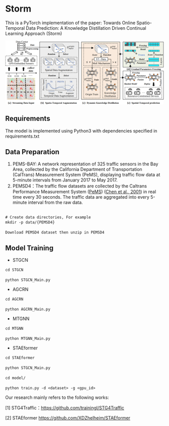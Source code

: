 # Storm
This is a PyTorch implementation of the paper: Towards Online Spatio-Temporal Data Prediction: A Knowledge Distillation Driven Continual Learning Approach (Storm)

![framewwork](.\image\framework.png)


## Requirements
The model is implemented using Python3 with dependencies specified in requirements.txt

## Data Preparation

1. PEMS-BAY: A network representation of 325 traffic sensors in the Bay Area, collected by the California Department of Transportation (CalTrans) Measurement System (PeMS), displaying traffic flow data at 5-minute intervals from January 2017 to May 2017.
2. PEMSD4：The traffic flow datasets are collected by the Caltrans Performance Measurement System ([PeMS](http://pems.dot.ca.gov/)) ([Chen et al., 2001](https://trrjournalonline.trb.org/doi/10.3141/1748-12)) in real time every 30 seconds. The traffic data are aggregated into every 5-minute interval from the raw data. 

```

# Create data directories, For example
mkdir -p data/{PEMSD4}

Download PEMSD4 dataset then unzip in PEMSD4

```

## Model Training

* STGCN

```
cd STGCN 

python STGCN_Main.py

```

* AGCRN

```
cd AGCRN 

python AGCRN_Main.py

```

* MTGNN

```
cd MTGNN 

python MTGNN_Main.py

```

* STAEformer

```
cd STAEformer 

python STGCN_Main.py

cd model/

python train.py -d <dataset> -g <gpu_id>
```

Our research mainly refers to the following works:

[1] STG4Traffic：https://github.com/trainingl/STG4Traffic

[2] STAEformer https://github.com/XDZhelheim/STAEformer

